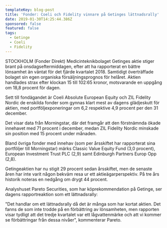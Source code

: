 ```yaml
---
templateKey: blog-post
title: 'Fonder: Coeli och Fidelity vinnare på Getinges lättnadsrally'
date: 2019-01-30T14:25:44.386Z
sponsored: false
featured: false
tags:
  - Getinge
  - Coeli
  - Fidelity
---
```

STOCKHOLM (Fonder Direkt) Medicinteknikbolaget Getinges aktie stiger brant på onsdagseftermiddagen, efter att ha rapporterat en bättre lönsamhet än väntat för det fjärde kvartalet 2018. Samtidigt överträffade bolaget sin egen organiska försäljningsprognos för helåret. Aktien handlades strax efter klockan 15 till 102:65 kronor, motsvarande en uppgång om 18,8 procent för dagen.

Sett till fondägandet är Coeli Absolute European Equity och ZIL Fidelity Nordic de enskilda fonder som gynnas klart mest av dagens glädjeskutt för aktien, med portföljexponeringar om 6,2 respektive 4,9 procent per den 31 december.

Det visar data från Morningstar, där det framgår att den förstnämnda ökade innehavet med 71 procent i december, medan ZIL Fidelity Nordic minskade sin position med 15 procent under månaden.

Bland övriga fonder med innehav (som per årsskiftet har rapporterat sina portföljer till Morningstar) märks Classic Value Equity Fund (3,0 procent), European Investment Trust PLC (2,9) samt Edinburgh Partners Europ Opp (2,8).

Getingeaktien har nu stigit 29 procent sedan årsskiftet, men de senaste åren har inte varit någon bekväm resa ur ett aktieägarperspektiv. På tre års historik noteras en nedgång om drygt 44 procent.

Analyshuset Pareto Securities, som har köprekommendation på Getinge, ser dagens rapportreaktion som ett lättnadsrally:

"Det handlar om ett lättnadsrally då det är många som har kortat aktien. Det fanns de som inte trodde på en förbättring av lönsamheten, men rapporten visar tydligt att det tredje kvartalet var ett lågvattenmärke och att vi kommer se förbättringar från dessa nivåer", kommenterar Pareto.
